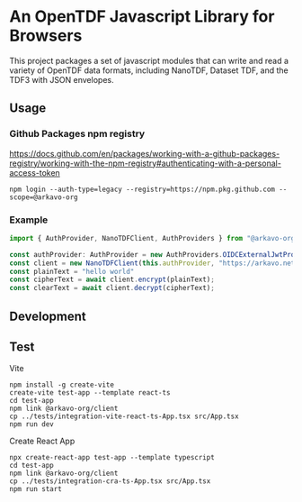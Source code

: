 # An OpenTDF Javascript Library for Browsers

This project packages a set of javascript modules that can write and read
a variety of OpenTDF data formats, including NanoTDF, Dataset TDF, and the
TDF3 with JSON envelopes.



## Usage

### Github Packages npm registry

https://docs.github.com/en/packages/working-with-a-github-packages-registry/working-with-the-npm-registry#authenticating-with-a-personal-access-token

```shell
npm login --auth-type=legacy --registry=https://npm.pkg.github.com --scope=@arkavo-org
```

### Example

```typescript
import { AuthProvider, NanoTDFClient, AuthProviders } from "@arkavo-org/client";

const authProvider: AuthProvider = new AuthProviders.OIDCExternalJwtProvider({clientId: "", externalJwt: "", oidcOrigin: ""})
const client = new NanoTDFClient(this.authProvider, "https://arkavo.net");
const plainText = "hello world"
const cipherText = await client.encrypt(plainText);
const clearText = await client.decrypt(cipherText);
```

## Development

## Test

Vite

```shell
npm install -g create-vite
create-vite test-app --template react-ts
cd test-app
npm link @arkavo-org/client
cp ../tests/integration-vite-react-ts-App.tsx src/App.tsx
npm run dev
```

Create React App

```shell
npx create-react-app test-app --template typescript
cd test-app
npm link @arkavo-org/client
cp ../tests/integration-cra-ts-App.tsx src/App.tsx
npm run start
```
